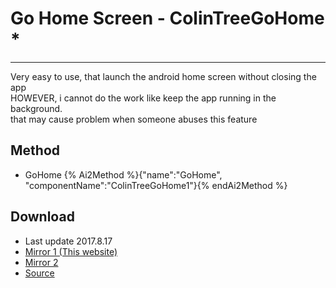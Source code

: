 # Go Home Screen - ColinTreeGoHome *

---

Very easy to use, that launch the android home screen without closing the app  
HOWEVER, i cannot do the work like keep the app running in the background.  
that may cause problem when someone abuses this feature

## Method

* GoHome
  {% Ai2Method %}{"name":"GoHome", "componentName":"ColinTreeGoHome1"}{% endAi2Method %}

## Download

* Last update 2017.8.17
* <a href="/aix/cn.colintree.aix.ColinTreeGoHome.aix" target="_blank">Mirror 1 (This website)</a>
* [Mirror 2](https://raw.githubusercontent.com/OpenSourceAIX/ColinTreeGoHome/master/cn.colintree.aix.ColinTreeGoHome.aix)
* [Source](https://github.com/OpenSourceAIX/ColinTreeGoHome)